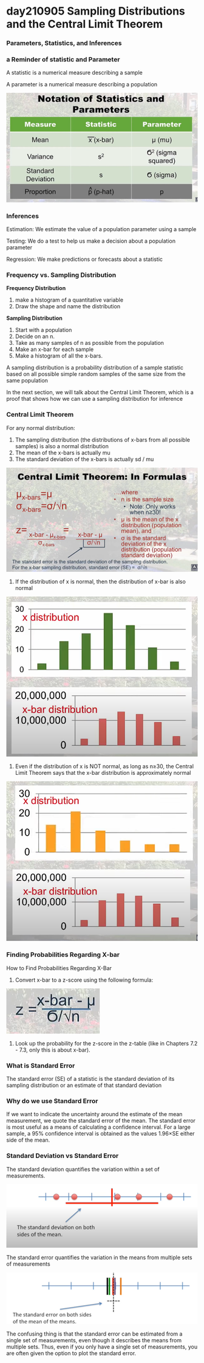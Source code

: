 # day210905 Sampling Distributions and the Central Limit Theorem

### Parameters, Statistics, and Inferences

### a Reminder of statistic and Parameter

A statistic is a numerical measure describing a sample

A parameter is a numerical measure describing a population

![Untitled](day210905%20Sampling%20Distributions%20and%20the%20Central%20L%209a84835cc75c415497c85689f67c867c/Untitled.png)

### Inferences

Estimation: We estimate the value of a population parameter using a sample

Testing: We do a test to help us make a decision about a population parameter

Regression: We make predictions or forecasts about a statistic

### Frequency vs. Sampling Distribution

**Frequency Distribution**

1. make a histogram of a quantitative variable
2. Draw the shape and name the distribution

**Sampling Distribution**

1. Start with a population
2. Decide on an n.
3. Take as many samples of n as possible from the population
4. Make an x-bar for each sample
5. Make a histogram of all the x-bars.

A sampling distribution is a probability distribution of a sample statistic based on all possible simple random samples of the same size from the same population

In the next section, we will talk about the Central Limit Theorem, which is a proof that shows how we can use a sampling distribution for inference

### Central Limit Theorem

For any normal distribution:

1. The sampling distribution (the distributions of x-bars from all possible samples) is also a normal distribution
2. The mean of the x-bars is actually mu
3. The standard deviation of the x-bars is actually sd / mu

![Untitled](day210905%20Sampling%20Distributions%20and%20the%20Central%20L%209a84835cc75c415497c85689f67c867c/Untitled%201.png)

1. If the distribution of x is normal, then the distribution of x-bar is also normal

![Untitled](day210905%20Sampling%20Distributions%20and%20the%20Central%20L%209a84835cc75c415497c85689f67c867c/Untitled%202.png)

1. Even if the distribution of x is NOT normal, as long as n≥30, the Central Limit Theorem says that the x-bar distribution is approximately normal

![Untitled](day210905%20Sampling%20Distributions%20and%20the%20Central%20L%209a84835cc75c415497c85689f67c867c/Untitled%203.png)

### Finding Probabilities Regarding X-bar

How to Find Probabilities Regarding X-Bar

1. Convert x-bar to a z-score using the following formula:

![Untitled](day210905%20Sampling%20Distributions%20and%20the%20Central%20L%209a84835cc75c415497c85689f67c867c/Untitled%204.png)

1. Look up the probability for the z-score in the z-table (like in Chapters 7.2 - 7.3, only this is about x-bar).

### What is Standard Error

The standard error (SE) of a statistic is the standard deviation of its sampling distribution or an estimate of that standard deviation

### Why do we use Standard Error

If we want to indicate the uncertainty around the estimate of the mean measurement, we quote the standard error of the mean. The standard error is most useful as a means of calculating a confidence interval. For a large sample, a 95% confidence interval is obtained as the values 1.96×SE either side of the mean.

### Standard Deviation vs Standard Error

The standard deviation quantifies the variation within a set of measurements.

![Untitled](day210905%20Sampling%20Distributions%20and%20the%20Central%20L%209a84835cc75c415497c85689f67c867c/Untitled%205.png)

The standard error quantifies the variation in the means from multiple sets of measurements 

 

![Untitled](day210905%20Sampling%20Distributions%20and%20the%20Central%20L%209a84835cc75c415497c85689f67c867c/Untitled%206.png)

The confusing thing is that the standard error can be estimated from a single set of measurements, even though it describes the means from multiple sets. Thus, even if you only have a single set of measurements, you are often given the option to plot the standard error.